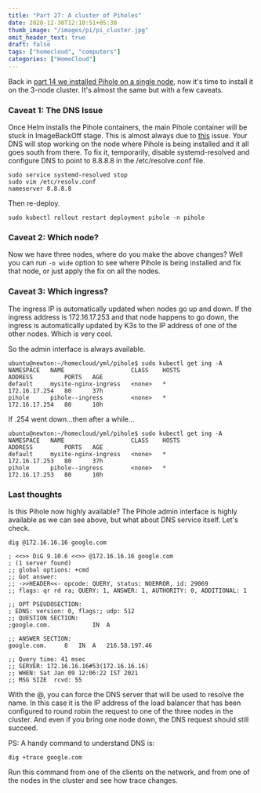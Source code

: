 ```yaml
---
title: "Part 27: A cluster of Piholes"
date: 2020-12-30T12:10:51+05:30
thumb_image: "/images/pi/pi_cluster.jpg"
omit_header_text: true
draft: false
tags: ["homecloud", "computers"]
categories: ["HomeCloud"]
---
```


Back in [part 14 we installed Pihole on a single node](/posts/pi/14_install-pihole/), now it's time to install it on the 3-node cluster. It's almost the same but with a few caveats. 

### Caveat 1: The DNS Issue

Once Helm installs the Pihole containers, the main Pihole container will be stuck in ImageBackOff stage. This is almost always due to [this](https://github.com/MoJo2600/pihole-kubernetes/issues/88#issuecomment-742276533) issue. Your DNS will stop working on the node where Pihole is being installed and it all goes south from there. To fix it, temporarily, disable systemd-resolved and configure DNS to point to 8.8.8.8 in the /etc/resolve.conf file. 

```
sudo service systemd-resolved stop
sudo vim /etc/resolv.conf
nameserver 8.8.8.8
```

Then re-deploy.

```
sudo kubectl rollout restart deployment pihole -n pihole
```

### Caveat 2: Which node?

Now we have three nodes, where do you make the above changes? Well you can run `-o wide` option to see where Pihole is being installed and fix that node, or just apply the fix on all the nodes. 

### Caveat 3: Which ingress?

The ingress IP is automatically updated when nodes go up and down. If the ingress address is 172.16.17.253 and that node happens to go down, the ingress is automatically updated by K3s to the IP address of one of the other nodes. Which is very cool.

So the admin interface is always available. 

```
ubuntu@newton:~/homecloud/yml/pihole$ sudo kubectl get ing -A
NAMESPACE   NAME                   CLASS    HOSTS                 ADDRESS         PORTS   AGE
default     mysite-nginx-ingress   <none>   *                     172.16.17.254   80      37h
pihole      pihole--ingress        <none>   *                     172.16.17.254   80      10h
```

If .254 went down...then after a while...

```
ubuntu@newton:~/homecloud/yml/pihole$ sudo kubectl get ing -A
NAMESPACE   NAME                   CLASS    HOSTS                 ADDRESS         PORTS   AGE
default     mysite-nginx-ingress   <none>   *                     172.16.17.253   80      37h
pihole      pihole--ingress        <none>   *                     172.16.17.253   80      10h
```

### Last thoughts

Is this Pihole now highly available? The Pihole admin interface is highly available as we can see above, but what about DNS service itself. Let's check.

```
dig @172.16.16.16 google.com

; <<>> DiG 9.10.6 <<>> @172.16.16.16 google.com
; (1 server found)
;; global options: +cmd
;; Got answer:
;; ->>HEADER<<- opcode: QUERY, status: NOERROR, id: 29069
;; flags: qr rd ra; QUERY: 1, ANSWER: 1, AUTHORITY: 0, ADDITIONAL: 1

;; OPT PSEUDOSECTION:
; EDNS: version: 0, flags:; udp: 512
;; QUESTION SECTION:
;google.com.			IN	A

;; ANSWER SECTION:
google.com.		8	IN	A	216.58.197.46

;; Query time: 41 msec
;; SERVER: 172.16.16.16#53(172.16.16.16)
;; WHEN: Sat Jan 09 12:06:22 IST 2021
;; MSG SIZE  rcvd: 55
```

With the @, you can force the DNS server that will be used to resolve the name. In this case it is the IP address of the load balancer that has been configured to round robin the request to one of the three nodes in the cluster. And even if you bring one node down, the DNS request should still succeed. 

PS: A handy command to understand DNS is:

```
dig +trace google.com
```

Run this command from one of the clients on the network, and from one of the nodes in the cluster and see how trace changes.